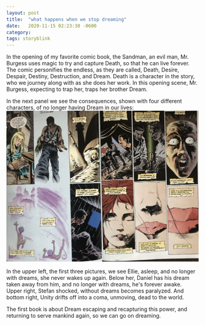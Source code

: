 ```yaml
---
layout: post
title:  "what happens when we stop dreaming"
date:   2020-11-15 02:23:30 -0600
category: 
tags: storyblink
---
```

In the opening of my favorite comic book, the Sandman, an evil man, Mr. Burgess uses magic to try and capture Death, so that he can live forever. The comic personifies the endless, as they are called, Death, Desire, Despair, Destiny, Destruction, and Dream. Death is a character in the story, who we journey along with as she does her work. In this opening scene, Mr. Burgess, expecting to trap her, traps her brother Dream.

In the next panel we see the consequences, shown with four different characters, of no longer having Dream in our lives: <br>
![image info](https://raw.githubusercontent.com/SilenceVosh/silencevosh.github.io/master/_posts/assets/images/Sandman-whendreamsleave.jpg "When Dream Leaves")

In the upper left, the first three pictures, we see Ellie, asleep, and no longer with dreams, she never wakes up again. Below her, Daniel has his dream taken away from him, and no longer with dreams, he's forever awake. Upper right, Stefan shocked, without dreams becomes paralyzed. And bottom right, Unity drifts off into a coma, unmoving, dead to the world.

The first book is about Dream escaping and recapturing this power, and returning to serve mankind again, so we can go on dreaming.